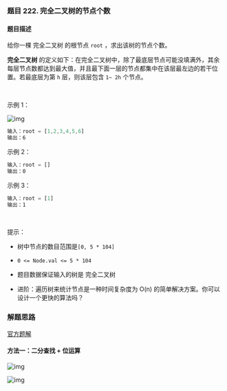 ### 题目 222. 完全二叉树的节点个数
#### 题目描述
给你一棵 完全二叉树 的根节点 `root` ，求出该树的节点个数。

**完全二叉树** 的定义如下：在完全二叉树中，除了最底层节点可能没填满外，其余每层节点数都达到最大值，并且最下面一层的节点都集中在该层最左边的若干位置。若最底层为第 `h` 层，则该层包含 `1~ 2h` 个节点。

 

示例 1：

![img](222.jpeg)

```js
输入：root = [1,2,3,4,5,6]
输出：6
```
示例 2：

```js
输入：root = []
输出：0
```
示例 3：

```js
输入：root = [1]
输出：1
```
 

提示：

- 树中节点的数目范围是`[0, 5 * 104]`
- `0 <= Node.val <= 5 * 104`
- 题目数据保证输入的树是 完全二叉树
 

- 进阶：遍历树来统计节点是一种时间复杂度为 O(n) 的简单解决方案。你可以设计一个更快的算法吗？

### 解题思路
[官方题解](https://leetcode-cn.com/problems/count-complete-tree-nodes/solution/wan-quan-er-cha-shu-de-jie-dian-ge-shu-by-leetco-2/)
#### 方法一：二分查找 + 位运算

![img](222-1.png)

![img](222-2.png)